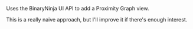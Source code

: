 Uses the BinaryNinja UI API to add a Proximity Graph view.

This is a really naive approach, but I'll improve it if there's enough interest.
